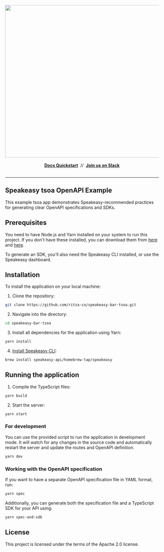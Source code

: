 <div align="center">
 <a href="https://www.speakeasy.com/" target="_blank">
  <img width="1500" height="500" alt="Speakeasy" src="https://github.com/user-attachments/assets/0e56055b-02a3-4476-9130-4be299e5a39c" />
 </a>
 <br />
 <br />
  <div>
   <a href="https://speakeasy.com/docs/create-client-sdks/" target="_blank"><b>Docs Quickstart</b></a>&nbsp;&nbsp;//&nbsp;&nbsp;<a href="https://go.speakeasy.com/slack" target="_blank"><b>Join us on Slack</b></a>
  </div>
 <br />

</div>

<hr />

<h2>Speakeasy tsoa OpenAPI Example</h2>



This example tsoa app demonstrates Speakeasy-recommended practices for generating clear OpenAPI specifications and SDKs.

## Prerequisites

You need to have Node.js and Yarn installed on your system to run this project. If you don't have these installed, you can download them from [here](https://nodejs.org/) and [here](https://yarnpkg.com/).

To generate an SDK, you'll also need the Speakeasy CLI installed, or use the Speakeasy dashboard.

## Installation

To install the application on your local machine:

1. Clone the repository:
```bash
git clone https://github.com/ritza-co/speakeasy-bar-tsoa.git
```

2. Navigate into the directory:
```bash
cd speakeasy-bar-tsoa
```

3. Install all dependencies for the application using Yarn:
```bash
yarn install
```

4. [Install Speakeasy CLI](https://github.com/speakeasy-api/speakeasy#installation):
```bash
brew install speakeasy-api/homebrew-tap/speakeasy
```

## Running the application

1. Compile the TypeScript files:
```bash
yarn build
```

2. Start the server:
```bash
yarn start
```

### For development

You can use the provided script to run the application in development mode. It will watch for any changes in the source code and automatically restart the server and update the routes and OpenAPI definition.

```bash
yarn dev
```

### Working with the OpenAPI specification

If you want to have a separate OpenAPI specification file in YAML format, run:

```bash
yarn spec
```

Additionally, you can generate both the specification file and a TypeScript SDK for your API using:

```bash
yarn spec-and-sdk
```

## License

This project is licensed under the terms of the Apache 2.0 license.

